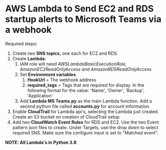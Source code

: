 # AWS Lambda to Send EC2 and RDS startup alerts to Microsoft Teams via a webhook


Required steps:
1. Create two **SNS topics**, one each for EC2 and RDS.
2. Create **Lambda**:
   1. IAM role will need *AWSLambdaBasicExecutionRole, AmazonEC2ReadOnlyAccess and AmazonRDSReadOnlyAccess*
   2. Set **Environment variables**
      1. **HookUrl** = The webhook address
      2. **required_tags** = Tags that are required for display. In the following format for the value:	
         'Name', 'Owner', 'Backup', 'Application'
   3. Add **Lambda MS Teams.py** as the main Lambda function. Add a second python file called **accounts.py** for account information.
3. Enable **CloudTrail** for Lambda api's, selecting the Lambda just created. Create an S3 bucket on creation of CloudTrail setup.
4. Add two **CloudWatch Event Rules** for RDS and EC2. Use the two Event pattern json files to create. Under Targets, use the drop down to    select required SNS. Make sure the configure input is set to "Matched event".

**NOTE: All Lambda's in Python 3.8**
